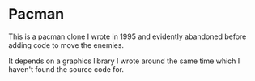 # Pacman

This is a pacman clone I wrote in 1995 and evidently abandoned before adding code to move the enemies.

It depends on a graphics library I wrote around the same time which I haven't found the source code for.
